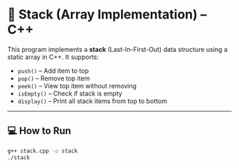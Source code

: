 # 🧱 Stack (Array Implementation) – C++

This program implements a **stack** (Last-In-First-Out) data structure using a static array in C++. It supports:

- `push()` – Add item to top
- `pop()` – Remove top item
- `peek()` – View top item without removing
- `isEmpty()` – Check if stack is empty
- `display()` – Print all stack items from top to bottom

---

## 💻 How to Run

```bash
g++ stack.cpp -o stack
./stack
